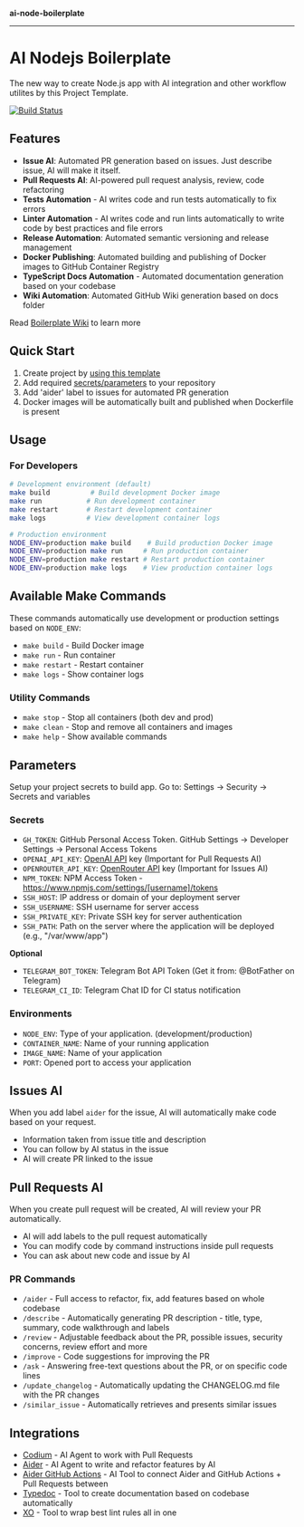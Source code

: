 **ai-node-boilerplate**

***

# AI Nodejs Boilerplate

The new way to create Node.js app with AI integration and other workflow utilites by this Project Template.

[![Build Status](https://github.com/javeoff/ai-node-boilerplate/workflows/Test/badge.svg)](https://github.com/javeoff/ai-node-boilerplate/actions?query=workflow%3ATest+branch%3Amain)

## Features

- **Issue AI**: Automated PR generation based on issues. Just describe issue, AI will make it itself.
- **Pull Requests AI**: AI-powered pull request analysis, review, code refactoring
- **Tests Automation** - AI writes code and run tests automatically to fix errors
- **Linter Automation** - AI writes code and run lints automatically to write code by best practices and file errors
- **Release Automation**: Automated semantic versioning and release management
- **Docker Publishing**: Automated building and publishing of Docker images to GitHub Container Registry
- **TypeScript Docs Automation** - Automated documentation generation based on your codebase
- **Wiki Automation**: Automated GitHub Wiki generation based on docs folder

Read [Boilerplate Wiki](https://github.com/javeoff/ai-node-boilerplate/wiki) to learn more

## Quick Start

1. Create project by [using this template](https://github.com/new?template_name=ai-node-boilerplate&template_owner=javeoff)
2. Add required [secrets/parameters](https://github.com/javeoff/ai-node-boilerplate?tab=readme-ov-file#parameters) to your repository
3. Add 'aider' label to issues for automated PR generation
4. Docker images will be automatically built and published when Dockerfile is present

## Usage

### For Developers

```bash
# Development environment (default)
make build          # Build development Docker image
make run           # Run development container
make restart       # Restart development container
make logs          # View development container logs

# Production environment
NODE_ENV=production make build    # Build production Docker image
NODE_ENV=production make run     # Run production container
NODE_ENV=production make restart # Restart production container
NODE_ENV=production make logs    # View production container logs
```

## Available Make Commands

These commands automatically use development or production settings based on `NODE_ENV`:

- `make build` - Build Docker image
- `make run` - Run container
- `make restart` - Restart container
- `make logs` - Show container logs

### Utility Commands
- `make stop` - Stop all containers (both dev and prod)
- `make clean` - Stop and remove all containers and images
- `make help` - Show available commands

## Parameters

Setup your project secrets to build app. Go to: Settings → Security → Secrets and variables

### Secrets

- `GH_TOKEN`: GitHub Personal Access Token. GitHub Settings → Developer Settings → Personal Access Tokens
- `OPENAI_API_KEY`: [OpenAI API](https://platform.openai.com/settings/organization/api-keys) key (Important for Pull Requests AI)
- `OPENROUTER_API_KEY`: [OpenRouter API](https://openrouter.ai/) key (Important for Issues AI)
- `NPM_TOKEN`: NPM Access Token - https://www.npmjs.com/settings/[username]/tokens
- `SSH_HOST`: IP address or domain of your deployment server
- `SSH_USERNAME`: SSH username for server access
- `SSH_PRIVATE_KEY`: Private SSH key for server authentication
- `SSH_PATH`: Path on the server where the application will be deployed (e.g., "/var/www/app")

**Optional**
- `TELEGRAM_BOT_TOKEN`: Telegram Bot API Token (Get it from: @BotFather on Telegram)
- `TELEGRAM_CI_ID`: Telegram Chat ID for CI status notification

### Environments

- `NODE_ENV`: Type of your application. (development/production)
- `CONTAINER_NAME`: Name of your running application
- `IMAGE_NAME`: Name of your application
- `PORT`: Opened port to access your application

## Issues AI

When you add label `aider` for the issue, AI will automatically make code based on your request.

- Information taken from issue title and description
- You can follow by AI status in the issue
- AI will create PR linked to the issue

## Pull Requests AI

When you create pull request will be created, AI will review your PR automatically.

- AI will add labels to the pull request automatically
- You can modify code by command instructions inside pull requests
- You can ask about new code and issue by AI

### PR Commands

- `/aider` - Full access to refactor, fix, add features based on whole codebase
- `/describe` - Automatically generating PR description - title, type, summary, code walkthrough and labels
- `/review` - Adjustable feedback about the PR, possible issues, security concerns, review effort and more
- `/improve` - Code suggestions for improving the PR
- `/ask` - Answering free-text questions about the PR, or on specific code lines
- `/update_changelog` - Automatically updating the CHANGELOG.md file with the PR changes 
- `/similar_issue` - Automatically retrieves and presents similar issues 

## Integrations

- [Codium](https://github.com/Codium-ai/pr-agent) - AI Agent to work with Pull Requests
- [Aider](https://github.com/Aider-AI/aider/) - AI Agent to write and refactor features by AI
- [Aider GitHub Actions](https://github.com/javeoff/aider-github-actions) - AI Tool to connect Aider and GitHub Actions + Pull Requests between
- [Typedoc](https://github.com/TypeStrong/typedoc/) - Tool to create documentation based on codebase automatically
- [XO](https://www.npmjs.com/package/xo) - Tool to wrap best lint rules all in one
